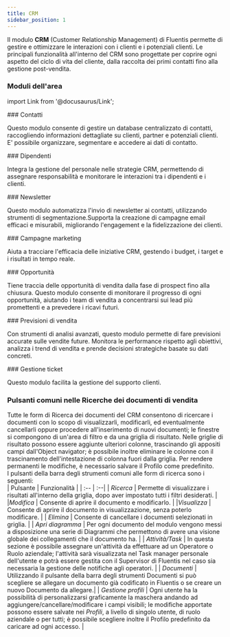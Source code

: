 ```yaml
---
title: CRM
sidebar_position: 1
---
```


Il modulo **CRM** (Customer Relationship Management) di Fluentis permette di gestire e ottimizzare le interazioni con i clienti e i potenziali clienti. Le principali funzionalità all'interno del CRM sono progettate per coprire ogni aspetto del ciclo di vita del cliente, dalla raccolta dei primi contatti fino alla gestione post-vendita. 

### Moduli dell'area

import Link from '@docusaurus/Link';

<div className="cardContainer">
    <div className="card">
###     <Link to="/docs/crm/home-crm/contacts/search-contacts">Contatti</Link>
        <p>Questo modulo consente di gestire un database centralizzato di contatti, raccogliendo informazioni dettagliate su clienti, partner e potenziali clienti. E' possibile organizzare, segmentare e accedere ai dati di contatto.</p>
    </div>
    <div className="card">
###     <Link to="/docs/crm/home-crm/employees">Dipendenti</Link>
        <p>Integra la gestione del personale nelle strategie CRM, permettendo di assegnare responsabilità e monitorare le interazioni tra i dipendenti e i clienti.</p>
    </div>
</div>
<div className="cardContainer">
    <div className="card">
###     <Link to="/docs/crm/budget-marketing-automation/newsletter/search-newsletter">Newsletter</Link>
        <p>Questo modulo automatizza l'invio di newsletter ai contatti, utilizzando strumenti di segmentazione.Supporta la creazione di campagne email efficaci e misurabili, migliorando l'engagement e la fidelizzazione dei clienti.</p>
    </div>
    <div className="card">
###     <Link to="/docs/crm/campaign/campaign-search">Campagne marketing</Link>
        <p>Aiuta a tracciare l'efficacia delle iniziative CRM, gestendo i budget, i target e i risultati in tempo reale.</p>
    </div>
</div>
<div className="cardContainer">
    <div className="card">
###     <Link to="/docs/crm/chance/search-chances">Opportunità</Link>
        <p>Tiene traccia delle opportunità di vendita dalla fase di prospect fino alla chiusura. Questo modulo consente di monitorare il progresso di ogni opportunità, aiutando i team di vendita a concentrarsi sui lead più promettenti e a prevedere i ricavi futuri.</p>
    </div>
    <div className="card">
###     <Link to="/docs/crm/sales-forecast-crm/intro">Previsioni di vendita</Link>
        <p>Con strumenti di analisi avanzati, questo modulo permette di fare previsioni accurate sulle vendite future. Monitora le performance rispetto agli obiettivi, analizza i trend di vendita e prende decisioni strategiche basate su dati concreti.</p>
    </div>
</div>
<div className="cardContainer">
    <div className="card">
###     <Link to="/docs/crm/helpdesk/tickets">Gestione ticket</Link>
        <p>Questo modulo facilita la gestione del supporto clienti.</p>
    </div>
</div>

### Pulsanti comuni nelle Ricerche dei documenti di vendita

Tutte le form di Ricerca dei documenti del CRM consentono di ricercare i documenti con lo scopo di visualizzarli, modificarli, ed eventualmente cancellarli oppure procedere all'inserimento di nuovi documenti; le finestre si compongono di un'area di filtro e da una griglia di risultato.
Nelle griglie di risultato possono essere aggiunte ulteriori colonne, trascinando gli appositi campi dall'Object navigator; è possibile inoltre eliminare le colonne con il trascinamento dell'intestazione di colonna fuori dalla griglia. Per rendere permanenti le modifiche, è necessario salvare il Profilo come predefinito.       
I pulsanti della barra degli strumenti comuni alle form di ricerca sono i seguenti:       
| Pulsante | Funzionalità |
| :-- | :--|
| *Ricerca* | Permette di visualizzare i risultati all'interno della griglia, dopo aver impostato tutti i filtri desiderati. |
|*Modifica* | Consente di aprire il documento e modificarlo. |
|*Visualizza* | Consente di aprire il documento in visualizzazione, senza poterlo modificare. |
| *Elimina* | Consente di cancellare i documenti selezionati in griglia. |
| *Apri diagramma* | Per ogni documento del modulo vengono messi a disposizione una serie di Diagrammi che permettono di avere una visione globale dei collegamenti che il documento ha. |
| *Attività/Task* | In questa sezione è possibile assegnare un'attività da effettuare ad un Operatore o Ruolo aziendale; l'attività sarà visualizzata nel Task manager personale dell'utente e potrà essere gestita con il Supervisor di Fluentis nel caso sia necessaria la gestione delle notifiche agli operatori.   |
| *Documenti* | Utilizzando il pulsante della barra degli strumenti Documenti si può scegliere se allegare un documento già codificato in Fluentis o se creare un nuovo Documento da allegare.|
| *Gestione profili* | Ogni utente ha la possibilità di personalizzarsi graficamente la maschera andando ad aggiungere/cancellare/modificare i campi visibili; le modifiche apportate possono essere salvate nei *Profili*, a livello di singolo utente, di ruolo aziendale o per tutti; è possibile scegliere inoltre il Profilo predefinito da caricare ad ogni accesso.  |